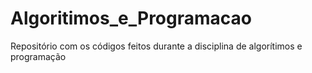 # Algoritimos_e_Programacao
Repositório com os códigos feitos durante a disciplina de algorítimos e programação 
